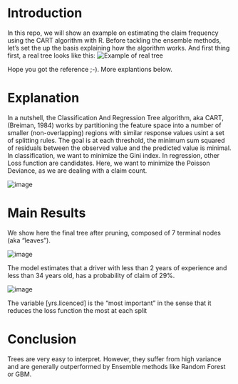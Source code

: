# Introduction
In this repo, we will show an example on estimating the claim frequency using the CART algorithm with R. Before tackling the ensemble methods, let’s set the up the basis explaining how the algorithm works. And first thing first, a real tree looks like this:
![Example of real tree](https://github.com/william-tiritilli/Regression-Tree/assets/46381506/b24b829e-bdb7-4499-94ba-d08a22db9ea0)

Hope you got the reference ;-). More explantions below.

# Explanation
In a nutshell, the Classification And Regression Tree algorithm, aka CART, (Breiman, 1984) works by partitioning the feature space into a number of smaller (non-overlapping) regions with similar response values usint a set of splitting rules.
The goal is at each threshold, the minimum sum squared of residuals between the observed value and the predicted value is minimal.
In classification, we want to minimize the Gini index. In regression, other Loss function are candidates. Here, we want to minimize the Poisson Deviance, as we are dealing with a claim count.

![image](https://github.com/william-tiritilli/Regression-Tree/assets/46381506/3e5b3a54-35d9-49a0-a4b7-756f338198f6)

# Main Results
We show here the final tree after pruning, composed of 7 terminal nodes (aka “leaves”).

![image](https://github.com/william-tiritilli/Regression-Tree/assets/46381506/f6da669b-0765-4845-941c-a5d875c042ab)

The model estimates that a driver with less than 2 years of experience and less than 34 years old, has a probability of claim of 29%.

![image](https://github.com/william-tiritilli/Regression-Tree/assets/46381506/037d654e-4953-441f-be75-d9deb0325424)

The variable [yrs.licenced] is the “most important” in the sense that it reduces the loss function the most at each split

# Conclusion
Trees are very easy to interpret. However, they suffer from high variance and are generally outperformed by Ensemble methods like Random Forest or GBM. 






